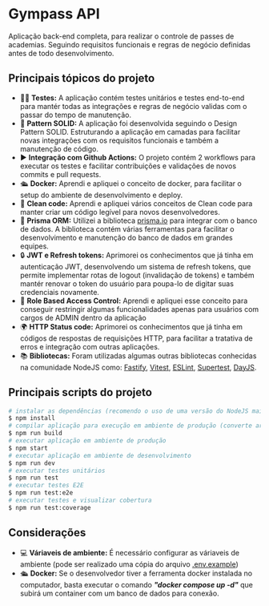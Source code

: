 # Gympass API
Aplicação back-end completa, para realizar o controle de passes de academias. Seguindo requisitos funcionais e regras de negócio definidas antes de todo desenvolvimento.

## Principais tópicos do projeto
+ 👨‍🔬 **Testes:** A aplicação contém testes unitários e testes end-to-end para mantér todas as integrações e regras de negócio validas com o passar do tempo de manutenção.
+ 🏡 **Pattern SOLID:** A aplicação foi desenvolvida seguindo o Design Pattern SOLID. Estruturando a aplicação em camadas para facilitar novas integrações com os requisitos funcionais e também a manutenção de código.
+ ▶️ **Integração com Github Actions:** O projeto contém 2 workflows para executar os testes e facilitar contribuições e validações de novos commits e pull requests.
+ 🛳️ **Docker:** Aprendi e apliquei o conceito de docker, para facilitar o setup do ambiente de desenvolvimento e deploy.
+ 🧼 **Clean code:** Aprendi e apliquei vários conceitos de Clean code para manter criar um código legível para novos desenvolvedores.
+ 🗼 **Prisma ORM:** Utilizei a biblioteca [prisma.io](https://www.prisma.io/) para integrar com o banco de dados. A biblioteca contém várias ferramentas para facilitar o desenvolvimento e manutenção do banco de dados em grandes equipes.
+ 🔒 **JWT e Refresh tokens:** Aprimorei os conhecimentos que já tinha em autenticação JWT, desenvolvendo um sistema de refresh tokens, que permite implementar rotas de logout (invalidação de tokens) e também mantér renovar o token do usuário para poupa-lo de digitar suas credenciais novamente.
+ 🤹 **Role Based Access Control:** Aprendi e apliquei esse conceito para conseguir restringir algumas funcionalidades apenas para usuários com cargos de ADMIN dentro da aplicação
+ 🌍 **HTTP Status code:** Aprimorei os conhecimentos que já tinha em códigos de respostas de requisições HTTP, para facilitar a tratativa de erros e integração com outras aplicações.
+ 📚 **Bibliotecas:** Foram utilizadas algumas outras bibliotecas conhecidas na comunidade NodeJS como: [Fastify](https://fastify.dev/), [Vitest](https://vitest.dev/), [ESLint](https://eslint.org/), [Supertest](https://www.npmjs.com/package/supertest), [DayJS](https://day.js.org/).


## Principais scripts do projeto
```bash
# instalar as dependências (recomendo o uso de uma versão do NodeJS mais recente)
$ npm install
# compilar aplicação para execução em ambiente de produção (converte arquivos .ts em .js)
$ npm run build
# executar aplicação em ambiente de produção
$ npm start
# executar aplicação em ambiente de desenvolvimento
$ npm run dev
# executar testes unitários
$ npm run test
# executar testes E2E
$ npm run test:e2e
# executar testes e visualizar cobertura
$ npm run test:coverage
```
## Considerações
+ 💻 **Váriaveis de ambiente:** É necessário configurar as váriaveis de ambiente (pode ser realizado uma cópia do arquivo [.env.example](https://github.com/brayan-jordan/nodejs-solid-api/blob/master/.env.example))
+ 🛳️ **Docker:** Se o desenvolvedor tiver a ferramenta docker instalada no computador, basta executar o comando ***"docker compose up -d"*** que subirá um container com um banco de dados para conexão.
